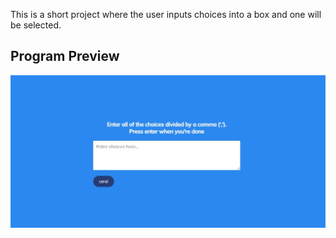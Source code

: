 This is a short project where the user inputs choices into a box and one will be selected.

## Program Preview

<img src="./assets/projectDisplay.jpg">
